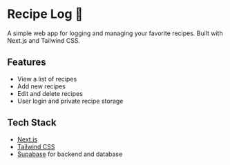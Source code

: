# Recipe Log 🧁

A simple web app for logging and managing your favorite recipes. Built with Next.js and Tailwind CSS.

## Features

- View a list of recipes
- Add new recipes
- Edit and delete recipes
- User login and private recipe storage

## Tech Stack

- [Next.js](https://nextjs.org/)
- [Tailwind CSS](https://tailwindcss.com/)
- [Supabase](https://supabase.com/) for backend and database
